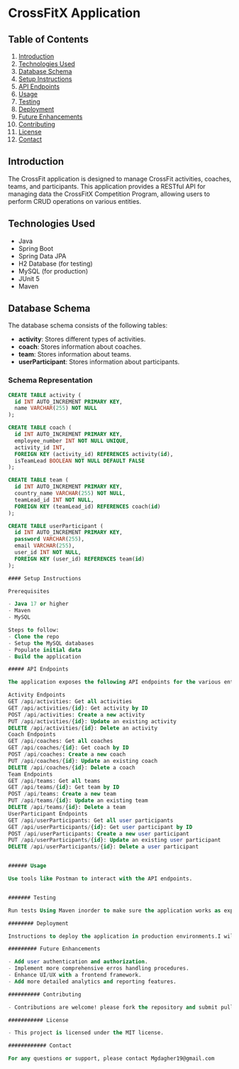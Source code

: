 
# CrossFitX Application

## Table of Contents

1. [Introduction](#introduction)
2. [Technologies Used](#technologies-used)
3. [Database Schema](#database-schema)
4. [Setup Instructions](#setup-instructions)
5. [API Endpoints](#api-endpoints)
6. [Usage](#usage)
7. [Testing](#testing)
8. [Deployment](#deployment)
9. [Future Enhancements](#future-enhancements)
10. [Contributing](#contributing)
11. [License](#license)
12. [Contact](#contact)

## Introduction

The CrossFit application is designed to manage CrossFit activities, coaches, teams, and participants. This application provides a RESTful API for managing data the CrossFitX Competition Program, allowing users to perform CRUD operations on various entities.

## Technologies Used

- Java
- Spring Boot
- Spring Data JPA
- H2 Database (for testing)
- MySQL (for production)
- JUnit 5
- Maven

## Database Schema

The database schema consists of the following tables:

- **activity**: Stores different types of activities.
- **coach**: Stores information about coaches.
- **team**: Stores information about teams.
- **userParticipant**: Stores information about participants.

### Schema Representation

```sql
CREATE TABLE activity (
  id INT AUTO_INCREMENT PRIMARY KEY,
  name VARCHAR(255) NOT NULL
);

CREATE TABLE coach (
  id INT AUTO_INCREMENT PRIMARY KEY,
  employee_number INT NOT NULL UNIQUE,
  activity_id INT,
  FOREIGN KEY (activity_id) REFERENCES activity(id),
  isTeamLead BOOLEAN NOT NULL DEFAULT FALSE
);

CREATE TABLE team (
  id INT AUTO_INCREMENT PRIMARY KEY,
  country_name VARCHAR(255) NOT NULL,
  teamLead_id INT NOT NULL,
  FOREIGN KEY (teamLead_id) REFERENCES coach(id)
);

CREATE TABLE userParticipant (
  id INT AUTO_INCREMENT PRIMARY KEY,
  password VARCHAR(255),
  email VARCHAR(255),
  user_id INT NOT NULL,
  FOREIGN KEY (user_id) REFERENCES team(id)
);

#### Setup Instructions 

Prerequisites

- Java 17 or higher
- Maven
- MySQL

Steps to follow:
- Clone the repo
- Setup the MySQL databases
- Populate initial data
- Build the application

##### API Endpoints

The application exposes the following API endpoints for the various entities.

Activity Endpoints
GET /api/activities: Get all activities
GET /api/activities/{id}: Get activity by ID
POST /api/activities: Create a new activity
PUT /api/activities/{id}: Update an existing activity
DELETE /api/activities/{id}: Delete an activity
Coach Endpoints
GET /api/coaches: Get all coaches
GET /api/coaches/{id}: Get coach by ID
POST /api/coaches: Create a new coach
PUT /api/coaches/{id}: Update an existing coach
DELETE /api/coaches/{id}: Delete a coach
Team Endpoints
GET /api/teams: Get all teams
GET /api/teams/{id}: Get team by ID
POST /api/teams: Create a new team
PUT /api/teams/{id}: Update an existing team
DELETE /api/teams/{id}: Delete a team
UserParticipant Endpoints
GET /api/userParticipants: Get all user participants
GET /api/userParticipants/{id}: Get user participant by ID
POST /api/userParticipants: Create a new user participant
PUT /api/userParticipants/{id}: Update an existing user participant
DELETE /api/userParticipants/{id}: Delete a user participant


###### Usage

Use tools like Postman to interact with the API endpoints.


####### Testing

Run tests Using Maven inorder to make sure the application works as expected.

######## Deployment

Instructions to deploy the application in production environments.I will add steps to deploy to cloud provider or local server upon completion.

######### Future Enhancements

- Add user authentication and authorization.
- Implement more comprehensive erros handling procedures.
- Enhance UI/UX with a frontend framework.
- Add more detailed analytics and reporting features.

########## Contributing

- Contributions are welcome! please fork the repository and submit pull requests for any new features, bug fixes, or enhancements.

########### License

- This project is licensed under the MIT license.

############ Contact

For any questions or support, please contact Mgdagher19@gmail.com


